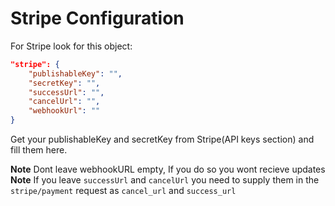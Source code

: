 # Stripe Configuration

For Stripe look for this object:

```json
"stripe": {
    "publishableKey": "",
    "secretKey": "",
    "successUrl": "",
    "cancelUrl": "",
    "webhookUrl": ""
}
```

Get your publishableKey and secretKey from Stripe(API keys section) and fill them here.


**Note** Dont leave webhookURL empty, If you do so you wont recieve updates
**Note** If you leave `successUrl` and `cancelUrl` you need to supply them  in the `stripe/payment` request as `cancel_url` and `success_url`